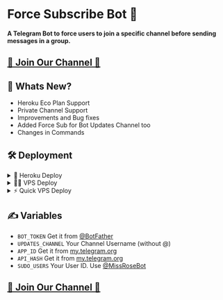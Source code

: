 # Force Subscribe Bot 🤖
**A Telegram Bot to force users to join a specific channel before sending messages in a group.**

## [🌟 Join Our Channel 🌟](https://t.me/ACE_ML)

## 🎉 Whats New?
- Heroku Eco Plan Support
- Private Channel Support
- Improvements and Bug fixes
- Added Force Sub for Bot Updates Channel too
- Changes in Commands

## 🛠️ Deployment

<details>
  <summary>🔆 Heroku Deploy</summary>

<br>

[![Deploy](https://www.herokucdn.com/deploy/button.svg)](https://heroku.com/deploy?template=https://github.com/TheFlashSpeedster/ACE-Force-Subscribe)
</details>

<details>

  <summary>👨‍🔧 VPS Deploy</summary>

<br>

- Clone this repo
```
git clone https://github.com/TheFlashSpeedster/ACE-Force-Subscribe
```
- Change directory
```
cd ACE-Force-Subscribe
```
- Install requirements
```
pip3 install -r requirements.txt
```

- Edit Config via nano and Fill Vars
```
nano Config.py
```
- Start the bot
```
python3 bot.py
```

</details>
<details>
   <summary>⚡ Quick VPS Deploy</summary>
<br>

- Fork and Fill Config.env

- Run this Command

```
git clone https://github.com/TheFlashSpeedster/ACE-Force-Subscribe && cd ACE-Force-Subscribe && pip install -r requirements.txt && python3 bot.py
```
ℹ️ Replace `TheFlashSpeedster` with your GitHub Username

</details>

## ✍️ Variables

- `BOT_TOKEN` Get it from [@BotFather](https://t.me/BotFather)
- `UPDATES_CHANNEL` Your Channel Username (without @)
- `APP_ID` Get it from [my.telegram.org](https://my.telegram.org)
- `API_HASH` Get it from [my.telegram.org](https://my.telegram.org)
- `SUDO_USERS` Your User ID. Use [@MissRoseBot](https://t.me/MissRoseBot)

## [🌟 Join Our Channel 🌟](https://t.me/ACE_ML)
